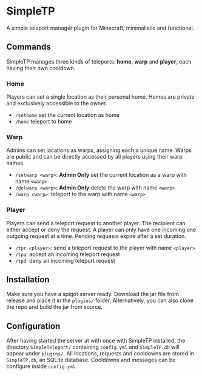 # SimpleTP
A simple teleport manager plugin for Minecraft, minimalistic and functional.

## Commands
SimpleTP manages three kinds of teleports: **home**, **warp** and **player**, each having their own cooldown.
### Home
Players can set a single location as their personal home. Homes are private and exclusively accessible to the owner.
- `/sethome` set the current location as home
- `/home` teleport to home
### Warp
Admins can set locations as warps, assigning each a unique name. Warps are public and can be directly accessed by all players using their warp names.
- `/setwarp <warp>`: **Admin Only** set the current location as a warp with name `<warp>`
- `/delwarp <warp>`: **Admin Only** delete the warp with name `<warp>`
- `/warp <warp>`: teleport to the warp with name `<warp>`
### Player
Players can send a teleport request to another player. The recipient can either accept or deny the request. A player can only have one incoming one outgoing request at a time. Pending requests expire after a set duration.
- `/tpr <player>`: send a teleport request to the player with name `<player>`
- `/tpa`: accept an incoming teleport request
- `/tpd`: deny an incoming teleport request

## Installation
Make sure you have a spigot server ready. Download the jar file from release and place it in the `plugins/` folder. Alternatively, you can also clone the repo and build the jar from source.

## Configuration
After having started the server at with once with SimpleTP installed, the directory `SimpleTeleport/` containing `config.yml` and `SimpleTP.db` will appear under `plugins/`. All locations, requests and cooldowns are stored in `SimpleTP.db`, an SQLite database. Cooldowns and messages can be configure inside `config.yml`.